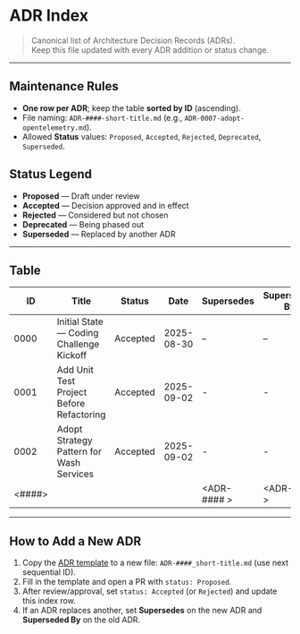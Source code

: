 # ADR Index

> Canonical list of Architecture Decision Records (ADRs).  
> Keep this file updated with every ADR addition or status change.

---

## Maintenance Rules
- **One row per ADR**; keep the table **sorted by ID** (ascending).
- File naming: `ADR-####-short-title.md` (e.g., `ADR-0007-adopt-opentelemetry.md`).
- Allowed **Status** values: `Proposed`, `Accepted`, `Rejected`, `Deprecated`, `Superseded`.

## Status Legend
- **Proposed** — Draft under review
- **Accepted** — Decision approved and in effect
- **Rejected** — Considered but not chosen
- **Deprecated** — Being phased out
- **Superseded** — Replaced by another ADR

---

## Table

| ID     | Title                                    | Status   | Date         | Supersedes       | Superseded By     | Link                                                        | Tags                      |
|--------|------------------------------------------|----------|--------------|------------------|-------------------|-------------------------------------------------------------|-------------------------|
| 0000   | Initial State — Coding Challenge Kickoff | Accepted | 2025-08-30   | –                | –                 | [ADR-0000](ADR-0000-initial-state.md)                       | refactoring, kickoff    |
| 0001   | Add Unit Test Project Before Refactoring | Accepted | 2025-09-02   | -                | -                 | [ADR-0001](ADR-0001-unit-test-project.md)                   | refactoring, .net, testing, mstest, moq  |
| 0002   | Adopt Strategy Pattern for Wash Services | Accepted | 2025-09-02   | -                | -                 | [ADR-0002](ADR-0002-adopt-wash-service-strategy-pattern.md) | refactoring, .net, testing, mstest, moq, design patterns, strategy  |
| <####> | <short-title>                            | <Status> | <YYYY-MM-DD> | <ADR-#### \>     | <ADR-#### \>      | [ADR-####](ADR-####-short-title.md)                         | <comma,separated,tags>  |

---

## How to Add a New ADR
1. Copy the [ADR template](ADR-0000_template.md) to a new file: `ADR-####_short-title.md` (use next sequential ID).
2. Fill in the template and open a PR with `status: Proposed`.
3. After review/approval, set `status: Accepted` (or `Rejected`) and update this index row.
4. If an ADR replaces another, set **Supersedes** on the new ADR and **Superseded By** on the old ADR.
